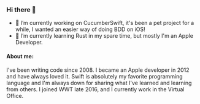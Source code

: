### Hi there 👋
- 🔭 I’m currently working on CucumberSwift, it's been a pet project for a while, I wanted an easier way of doing BDD on iOS!
- 🌱 I’m currently learning Rust in my spare time, but mostly I'm an Apple Developer. 

#### About me:
I've been writing code since 2008. I became an Apple developer in 2012 and have always loved it. Swift is absolutely my favorite programming language and I'm always down for sharing what I've learned and learning from others. I joined WWT late 2016, and I currently work in the Virtual Office.
<!--
**Tyler-Keith-Thompson/Tyler-Keith-Thompson** is a ✨ _special_ ✨ repository because its `README.md` (this file) appears on your GitHub profile.

Here are some ideas to get you started:

- 🔭 I’m currently working on ...
- 🌱 I’m currently learning ...
- 👯 I’m looking to collaborate on ...
- 🤔 I’m looking for help with ...
- 💬 Ask me about ...
- 📫 How to reach me: ...
- 😄 Pronouns: ...
- ⚡ Fun fact: ...
-->
